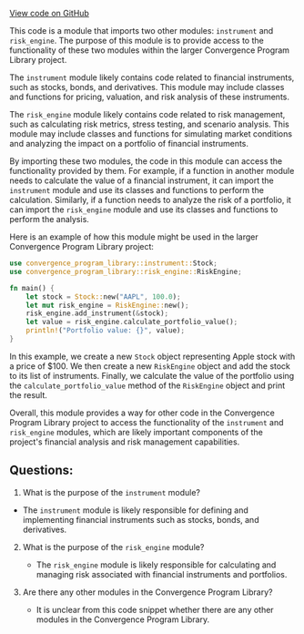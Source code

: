 [View code on GitHub](https://github.com/convergence-rfq/convergence-program-library/rfq/program/src/interfaces/mod.rs)

This code is a module that imports two other modules: `instrument` and `risk_engine`. The purpose of this module is to provide access to the functionality of these two modules within the larger Convergence Program Library project. 

The `instrument` module likely contains code related to financial instruments, such as stocks, bonds, and derivatives. This module may include classes and functions for pricing, valuation, and risk analysis of these instruments. 

The `risk_engine` module likely contains code related to risk management, such as calculating risk metrics, stress testing, and scenario analysis. This module may include classes and functions for simulating market conditions and analyzing the impact on a portfolio of financial instruments. 

By importing these two modules, the code in this module can access the functionality provided by them. For example, if a function in another module needs to calculate the value of a financial instrument, it can import the `instrument` module and use its classes and functions to perform the calculation. Similarly, if a function needs to analyze the risk of a portfolio, it can import the `risk_engine` module and use its classes and functions to perform the analysis. 

Here is an example of how this module might be used in the larger Convergence Program Library project:

```rust
use convergence_program_library::instrument::Stock;
use convergence_program_library::risk_engine::RiskEngine;

fn main() {
    let stock = Stock::new("AAPL", 100.0);
    let mut risk_engine = RiskEngine::new();
    risk_engine.add_instrument(&stock);
    let value = risk_engine.calculate_portfolio_value();
    println!("Portfolio value: {}", value);
}
```

In this example, we create a new `Stock` object representing Apple stock with a price of $100. We then create a new `RiskEngine` object and add the stock to its list of instruments. Finally, we calculate the value of the portfolio using the `calculate_portfolio_value` method of the `RiskEngine` object and print the result. 

Overall, this module provides a way for other code in the Convergence Program Library project to access the functionality of the `instrument` and `risk_engine` modules, which are likely important components of the project's financial analysis and risk management capabilities.
## Questions: 
 1. What is the purpose of the `instrument` module?
   - The `instrument` module is likely responsible for defining and implementing financial instruments such as stocks, bonds, and derivatives.
   
2. What is the purpose of the `risk_engine` module?
   - The `risk_engine` module is likely responsible for calculating and managing risk associated with financial instruments and portfolios.
   
3. Are there any other modules in the Convergence Program Library?
   - It is unclear from this code snippet whether there are any other modules in the Convergence Program Library.